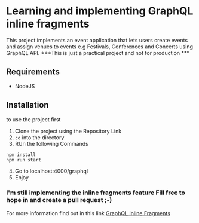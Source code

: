 # Learning and implementing GraphQL inline fragments
This project implements an event application that lets users create events and assign venues to
events e.g Festivals, Conferences and Concerts using GraphQL API.
***This is just a practical project and not for production ***
## Requirements
- NodeJS

## Installation
to use the project first
1. Clone the project using the Repository Link
2. `cd` into the directory
3. RUn the following Commands
```
npm install
npm run start
```
4. Go to localhost:4000/graphql
5. Enjoy

### I'm still implementing the inline fragments feature Fill free to hope in and create a pull request ;-)
For more information find out in this link [GraphQL Inline Fragments](https://docs.aws.amazon.com/appsync/latest/devguide/interfaces-and-unions.html)
